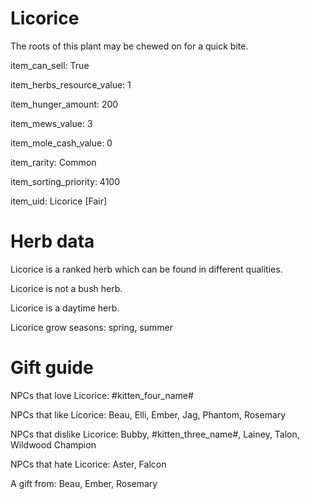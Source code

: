 # Licorice

The roots of this plant may be chewed on for a quick bite.

item_can_sell: True

item_herbs_resource_value: 1

item_hunger_amount: 200

item_mews_value: 3

item_mole_cash_value: 0

item_rarity: Common

item_sorting_priority: 4100

item_uid: Licorice [Fair]

# Herb data

Licorice is a ranked herb which can be found in different qualities.

Licorice is not a bush herb.

Licorice is a daytime herb.

Licorice grow seasons: spring, summer

# Gift guide

NPCs that love Licorice: #kitten_four_name#

NPCs that like Licorice: Beau, Elli, Ember, Jag, Phantom, Rosemary

NPCs that dislike Licorice: Bubby, #kitten_three_name#, Lainey, Talon, Wildwood Champion

NPCs that hate Licorice: Aster, Falcon

A gift from: Beau, Ember, Rosemary